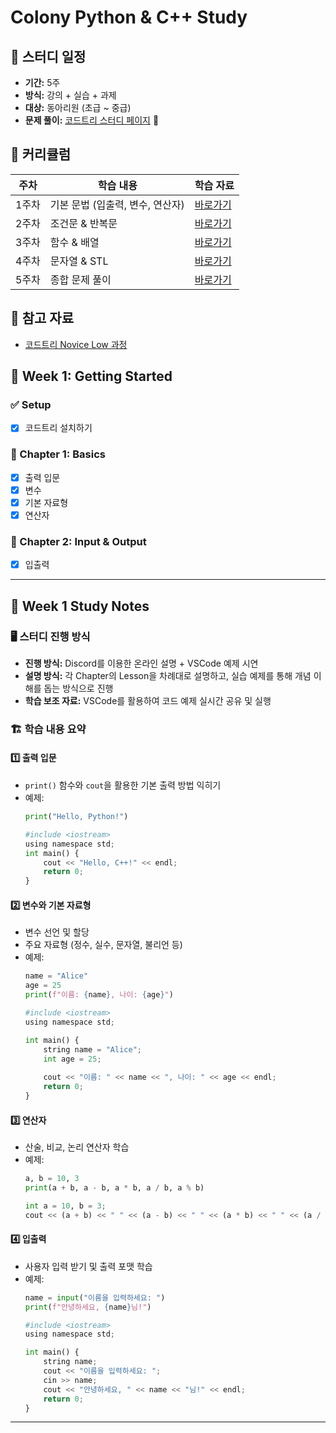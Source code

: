 # Colony Python & C++ Study

## 📅 스터디 일정
- **기간:** 5주
- **방식:** 강의 + 실습 + 과제
- **대상:** 동아리원 (초급 ~ 중급)
- **문제 풀이:** [코드트리 스터디 페이지](https://www.codetree.ai/) 🚀

## 📖 커리큘럼
| 주차  | 학습 내용 | 학습 자료 |
|------|----------|----------|
| 1주차 | 기본 문법 (입출력, 변수, 연산자) | [바로가기](week1/README.md) |
| 2주차 | 조건문 & 반복문 | [바로가기](week2/README.md) |
| 3주차 | 함수 & 배열 | [바로가기](week3/README.md) |
| 4주차 | 문자열 & STL | [바로가기](week4/README.md) |
| 5주차 | 종합 문제 풀이 | [바로가기](week5/README.md) |

## 🔗 참고 자료
- [코드트리 Novice Low 과정](https://www.codetree.ai/training-course/novice-low)


## 🏁 Week 1: Getting Started

### ✅ Setup
- [x] 코드트리 설치하기

### 📖 Chapter 1: Basics
- [x] 출력 입문
- [x] 변수
- [x] 기본 자료형
- [x] 연산자

### 📖 Chapter 2: Input & Output
- [x] 입출력
---
## 📝 Week 1 Study Notes

### 🖥️ 스터디 진행 방식
- **진행 방식:** Discord를 이용한 온라인 설명 + VSCode 예제 시연  
- **설명 방식:** 각 Chapter의 Lesson을 차례대로 설명하고, 실습 예제를 통해 개념 이해를 돕는 방식으로 진행  
- **학습 보조 자료:** VSCode를 활용하여 코드 예제 실시간 공유 및 실행  

### 🏗️ 학습 내용 요약

#### 1️⃣ 출력 입문
- `print()` 함수와 `cout`을 활용한 기본 출력 방법 익히기  
- 예제:
  ```python
  print("Hello, Python!")

  #include <iostream>
  using namespace std;
  int main() {
      cout << "Hello, C++!" << endl;
      return 0;
  }
  
#### 2️⃣ 변수와 기본 자료형
- 변수 선언 및 할당  
- 주요 자료형 (정수, 실수, 문자열, 불리언 등)  
- 예제:
  ```python
  name = "Alice"
  age = 25
  print(f"이름: {name}, 나이: {age}")

  #include <iostream>
  using namespace std;

  int main() {
      string name = "Alice";
      int age = 25;
    
      cout << "이름: " << name << ", 나이: " << age << endl;
      return 0;
  }

#### 3️⃣ 연산자
- 산술, 비교, 논리 연산자 학습  
- 예제:
  ```python
  a, b = 10, 3
  print(a + b, a - b, a * b, a / b, a % b)

  int a = 10, b = 3;
  cout << (a + b) << " " << (a - b) << " " << (a * b) << " " << (a / b) << " " << (a % b) << endl;

#### 4️⃣ 입출력
- 사용자 입력 받기 및 출력 포맷 학습  
- 예제:
  ```python
  name = input("이름을 입력하세요: ")
  print(f"안녕하세요, {name}님!")

  #include <iostream>
  using namespace std;

  int main() {
      string name;
      cout << "이름을 입력하세요: ";
      cin >> name;
      cout << "안녕하세요, " << name << "님!" << endl;
      return 0;
  }

---
